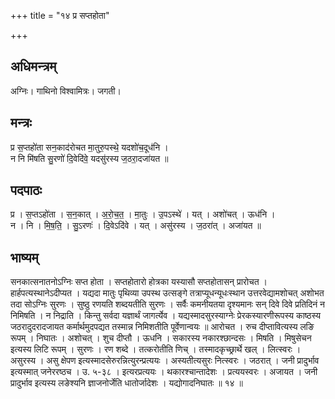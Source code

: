 +++
title = "१४ प्र सप्तहोता"

+++
## अधिमन्त्रम्
अग्निः। गाथिनो विश्वामित्रः। जगती।

## मन्त्रः
प्र स॒प्तहो॑ता सन॒काद॑रोचत मा॒तुरु॒पस्थे॒ यदशो॑च॒दूध॑नि ।  
न नि मि॑षति सु॒रणो॑ दि॒वेदि॑वे॒ यदसु॑रस्य ज॒ठरा॒दजा॑यत ॥

## पदपाठः
प्र । स॒प्तऽहो॑ता । स॒न॒कात् । अ॒रो॒च॒त॒ । मा॒तुः । उ॒पऽस्थे॑ । यत् । अशो॑चत् । ऊध॑नि ।  
न । नि । मि॒ष॒ति॒ । सु॒ऽरणः॑ । दि॒वेऽदि॑वे । यत् । असु॑रस्य । ज॒ठरा॑त् । अजा॑यत ॥

## भाष्यम्
सनकात्सनातनोऽग्निः सप्त होता । सप्तहोतारो होत्रका यस्यासौ सप्तहोतासन् प्रारोचत । हार्हपत्यस्थानेऽदीप्यत । यद्यदा मातुः पृथिव्या उपस्थ उत्सङ्गे तत्राप्यूधन्यूधःस्थान उत्तरवेद्यामशोचत् अशोभत तदा सोऽग्निः सुरणः । सुष्ठु रणयति शब्दयतीति सुरणः । सर्वैः कमनीयतया दृश्यमानः सन् दिवे दिवे प्रतिदिनं न निमिषति । न निद्राति । किन्तु सर्वदा यज्ञार्थं जागर्त्येव । यद्यस्मादसुरस्याग्नेः प्रेरकस्यारणीरूपस्य काष्ठस्य जठरादुदरादजायत कर्मार्थमुदपद्यत तस्मान्न निमिशतीति पूर्वेणान्वयः ॥ आरोचत । रुच दीप्तावित्यस्य लङि रूपम् । निघातः । अशोचत् । शुच दीप्तौ । ऊधनि । सकारस्य नकारश्छान्दसः । मिषति । मिषुसेचन इत्यस्य लिटि रूपम् । सुरणः । रण शब्दे । तत्करोतीति णिच् । तस्मादकृच्छ्रार्थे खल् । लित्स्वरः । असुरस्य । असु क्षेपण इत्यस्मादसेरुरन्नित्युरन्प्रत्ययः । अस्यतीत्यसुरः नित्स्वरः । जठरात् । जनी प्रादुर्भाव इत्यस्मात् जनेररष्ठच । उ. ५-३८ । इत्यरप्रत्ययः । थकारश्चान्तादेशः । प्रत्ययस्वरः । अजायत । जनी प्रादुर्भाव इत्यस्य लङेश्यनि ज्ञाजनोर्जेति धातोर्जादेशः । यद्योगादनिघातः ॥ १४ ॥